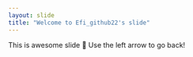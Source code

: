 ```yaml
---
layout: slide
title: "Welcome to Efi_github22's slide"
---
```

This is awesome slide :tada:
Use the left arrow to go back!
